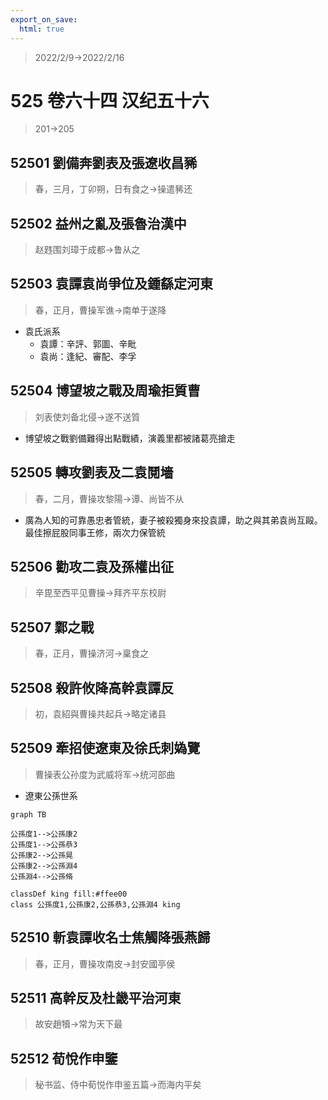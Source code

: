 ```yaml
---
export_on_save:
  html: true
---
```


> 2022/2/9->2022/2/16

# 525 卷六十四 汉纪五十六

> 201->205

## 52501 劉備奔劉表及張遼收昌豨
> 春，三月，丁卯朔，日有食之->操遣豨还

## 52502 益州之亂及張魯治漢中
> 赵韪围刘璋于成都->鲁从之

## 52503 袁譚袁尚爭位及鍾繇定河東
> 春，正月，曹操军谯->南单于遂降
- 袁氏派系
  - 袁譚：辛評、郭圖、辛毗
  - 袁尚：逢紀、審配、李孚

## 52504 博望坡之戰及周瑜拒質曹
> 刘表使刘备北侵->遂不送質
- 博望坡之戰劉備難得出點戰績，演義里都被諸葛亮搶走

## 52505 轉攻劉表及二袁鬩墻
> 春，二月，曹操攻黎陽->谭、尚皆不从
- 廣為人知的可靠愚忠者管統，妻子被殺獨身來投袁譚，助之與其弟袁尚互毆。最佳擦屁股同事王修，兩次力保管統

## 52506 勸攻二袁及孫權出征
> 辛毘至西平见曹操->拜齐平东校尉

## 52507 鄴之戰
> 春，正月，曹操济河->稟食之

## 52508 殺許攸降高幹袁譚反
> 初，袁紹與曹操共起兵->略定诸县

## 52509 牽招使遼東及徐氏刺媯覽
> 曹操表公孙度为武威将军->统河部曲
- 遼東公孫世系

```mermaid
graph TB

公孫度1-->公孫康2
公孫度1-->公孫恭3
公孫康2-->公孫晃
公孫康2-->公孫淵4
公孫淵4-->公孫脩

classDef king fill:#ffee00
class 公孫度1,公孫康2,公孫恭3,公孫淵4 king
```

## 52510 斬袁譚收名士焦觸降張燕歸
> 春，正月，曹操攻南皮->封安國亭侯

## 52511 高幹反及杜畿平治河東
> 故安趙犢->常为天下最

## 52512 荀悅作申鑒
> 秘书监、侍中荀悦作申鉴五篇->而海内平矣
